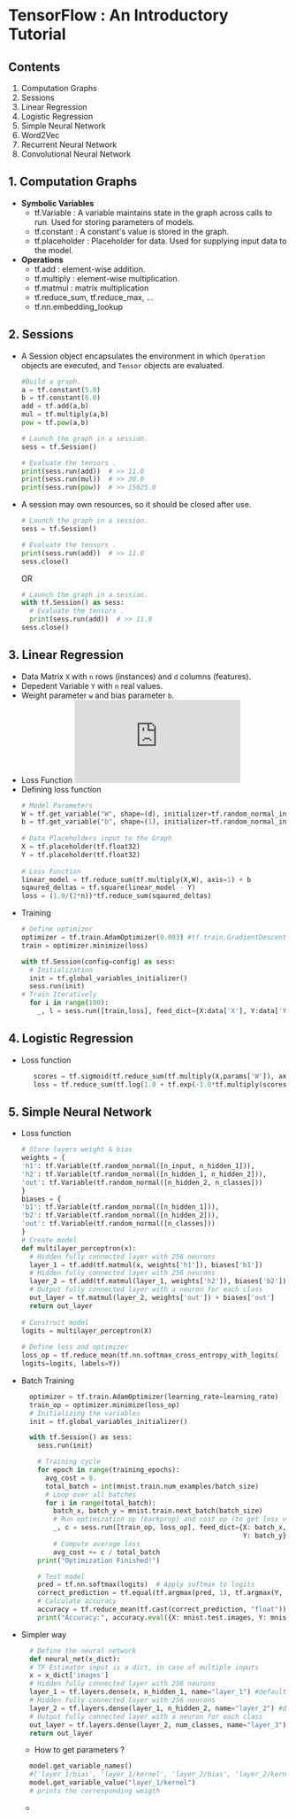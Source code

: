 # TensorFlow : An Introductory Tutorial

## Contents
  1. Computation Graphs
  2. Sessions
  3. Linear Regression
  4. Logistic Regression
  5. Simple Neural Network
  6. Word2Vec
  7. Recurrent Neural Network
  8. Convolutional Neural Network

## 1. Computation Graphs

  - **Symbolic Variables**
    - tf.Variable : A variable maintains state in the graph across calls to run. Used for storing parameters of models.
    - tf.constant : A constant's value is stored in the graph.
    - tf.placeholder : Placeholder for data. Used for supplying input data to the model.
  - **Operations**
    - tf.add : element-wise addition.
    - tf.multiply : element-wise multiplication.
    - tf.matmul : matrix multiplication
    - tf.reduce_sum, tf.reduce_max, ...
    - tf.nn.embedding_lookup
    
## 2. Sessions
  - A Session object encapsulates the environment in which `Operation` objects are executed, and `Tensor` objects are evaluated.
      ```python
      #Build a graph.
      a = tf.constant(5.0) 
      b = tf.constant(6.0)
      add = tf.add(a,b)
      mul = tf.multiply(a,b)
      pow = tf.pow(a,b)

      # Launch the graph in a session.
      sess = tf.Session()

      # Evaluate the tensors .
      print(sess.run(add))  # >> 11.0
      print(sess.run(mul))  # >> 30.0
      print(sess.run(pow))  # >> 15625.0
      ```
  - A session may own resources, so it should be closed after use.
      ```python
      # Launch the graph in a session.
      sess = tf.Session()

      # Evaluate the tensors .
      print(sess.run(add))  # >> 11.0
      sess.close()
      ```
      OR
      ```python
      # Launch the graph in a session.
      with tf.Session() as sess:
        # Evaluate the tensors .
        print(sess.run(add))  # >> 11.0
      sess.close()
      ```
## 3. Linear Regression
  - Data Matrix `X` with `n` rows (instances) and `d` columns (features).
  - Depedent Variable `Y` with `n` real values.
  - Weight parameter `w` and bias parameter `b`.
  - Loss Function
          ![equation](http://latex.codecogs.com/gif.latex?L%28w%2Cb%29%3D%5Cfrac%7B1%7D%7B2n%7D%7B%7C%7CXw%2Bb-Y%7C%7C%7D%5E2)
  - Defining loss function
    ```python          
    # Model Parameters
    W = tf.get_variable("W", shape=(d), initializer=tf.random_normal_initializer)                                                                                                 
    b = tf.get_variable("b", shape=(1), initializer=tf.random_normal_initializer)                                                                                                 
                                  
    # Data Placeholders input to the Graph
    X = tf.placeholder(tf.float32)                                                                                   
    Y = tf.placeholder(tf.float32)                                                                                                                                                
                       
    # Loss Function
    linear_model = tf.reduce_sum(tf.multiply(X,W), axis=1) + b                                                                                                                    
    sqaured_deltas = tf.square(linear_model - Y)                                                                                                                                  
    loss = (1.0/(2*n))*tf.reduce_sum(sqaured_deltas)                                                                                                                                
    ```
  - Training
    ```python
    # Define optimizer
    optimizer = tf.train.AdamOptimizer(0.003) #tf.train.GradientDescentOptimizer(0.003)                                                                                                                       
    train = optimizer.minimize(loss)
    
    with tf.Session(config=config) as sess:                                                                                                                                       
      # Initialization
      init = tf.global_variables_initializer()                                                                                                                                  
      sess.run(init)  
    # Train Iteratively
      for i in range(100):                                                                                                                                                      
        _, l = sess.run([train,loss], feed_dict={X:data['X'], Y:data['Y']})                                                                                                   

    ```
## 4. Logistic Regression
  - Loss function
    ```python
       scores = tf.sigmoid(tf.reduce_sum(tf.multiply(X,params['W']), axis=1) + params['b'])                                                                                      
       loss = tf.reduce_sum(tf.log(1.0 + tf.exp(-1.0*tf.multiply(scores, Y)))) 
    ```

## 5. Simple Neural Network
  - Loss function
    ```python
    # Store layers weight & bias
    weights = {                                                                                                                                                                       
    'h1': tf.Variable(tf.random_normal([n_input, n_hidden_1])),                                                                                                                   
    'h2': tf.Variable(tf.random_normal([n_hidden_1, n_hidden_2])),                                                                                                                
    'out': tf.Variable(tf.random_normal([n_hidden_2, n_classes]))                                                                                                                 
    }                                                                                                                                                                                 
    biases = {                                                                                                                                                                        
    'b1': tf.Variable(tf.random_normal([n_hidden_1])),                                                                                                                            
    'b2': tf.Variable(tf.random_normal([n_hidden_2])),                                                                                                                            
    'out': tf.Variable(tf.random_normal([n_classes]))                                                                                                                             
    }                                                                                                                                                                                 
    # Create model                                                                                                                                                                    
    def multilayer_perceptron(x):                                                                                                                                                     
      # Hidden fully connected layer with 256 neurons                                                                                                                               
      layer_1 = tf.add(tf.matmul(x, weights['h1']), biases['b1'])                                                                                                                   
      # Hidden fully connected layer with 256 neurons                                                                                                                               
      layer_2 = tf.add(tf.matmul(layer_1, weights['h2']), biases['b2'])                                                                                                             
      # Output fully connected layer with a neuron for each class                                                                                                                   
      out_layer = tf.matmul(layer_2, weights['out']) + biases['out']                                                                                                                
      return out_layer                                                                                                                                                              
                                                                                                                                                                                  
    # Construct model                                                                                                                                                                 
    logits = multilayer_perceptron(X)                                                                                                                                                 
                                                                                                                                                                                  
    # Define loss and optimizer                                                                                                                                                       
    loss_op = tf.reduce_mean(tf.nn.softmax_cross_entropy_with_logits(                                                                                                                 
    logits=logits, labels=Y))                                                                                                                                                     

    ```
  - Batch Training
    ```python
      optimizer = tf.train.AdamOptimizer(learning_rate=learning_rate)
      train_op = optimizer.minimize(loss_op)
      # Initializing the variables
      init = tf.global_variables_initializer()

      with tf.Session() as sess:
        sess.run(init)

        # Training cycle
        for epoch in range(training_epochs):
          avg_cost = 0.
          total_batch = int(mnist.train.num_examples/batch_size)
          # Loop over all batches
          for i in range(total_batch):
            batch_x, batch_y = mnist.train.next_batch(batch_size)
            # Run optimization op (backprop) and cost op (to get loss value)
            _, c = sess.run([train_op, loss_op], feed_dict={X: batch_x,
                                                            Y: batch_y})
            # Compute average loss
            avg_cost += c / total_batch
        print("Optimization Finished!")

        # Test model
        pred = tf.nn.softmax(logits)  # Apply softmax to logits
        correct_prediction = tf.equal(tf.argmax(pred, 1), tf.argmax(Y, 1))
        # Calculate accuracy
        accuracy = tf.reduce_mean(tf.cast(correct_prediction, "float"))
        print("Accuracy:", accuracy.eval({X: mnist.test.images, Y: mnist.test.labels}))
    ```
  - Simpler way
    ```python
      # Define the neural network
      def neural_net(x_dict):
      # TF Estimator input is a dict, in case of multiple inputs
      x = x_dict['images']
      # Hidden fully connected layer with 256 neurons
      layer_1 = tf.layers.dense(x, n_hidden_1, name="layer_1") #default name="dense"
      # Hidden fully connected layer with 256 neurons
      layer_2 = tf.layers.dense(layer_1, n_hidden_2, name="layer_2") #default name="dense_1"
      # Output fully connected layer with a neuron for each class
      out_layer = tf.layers.dense(layer_2, num_classes, name="layer_3") #default name="dense_2"
      return out_layer
    ```
    - How to get parameters ?
    ```python
      model.get_variable_names()
      #['layer_1/bias', 'layer_1/kernel', 'layer_2/bias', 'layer_2/kernel', 'layer_3/bias', 'layer_3/kernel', 'global_step']
      model.get_variable_value("layer_1/kernel")
      # prints the corresponding weigth
    ```
    - 
<!-- 
![equation](http://latex.codecogs.com/gif.latex?Concentration%3D%5Cfrac%7BTotalTemplate%7D%7BTotalVolume%7D)  
-->


